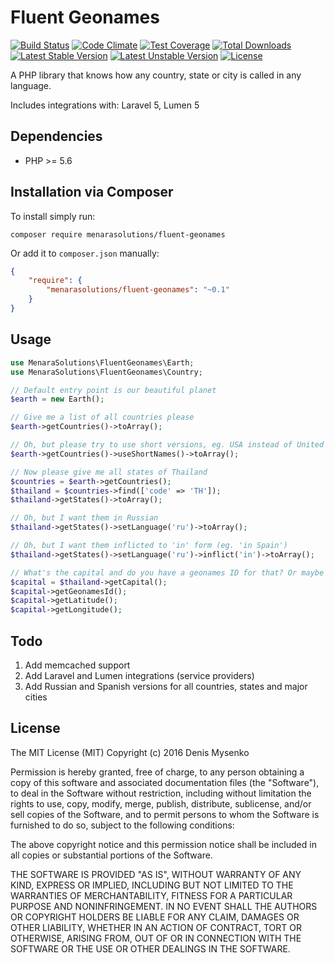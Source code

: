 # Fluent Geonames
[![Build Status](https://travis-ci.org/MenaraSolutions/fluent-geonames.svg)](https://travis-ci.org/MenaraSolutions/fluent-geonames)
[![Code Climate](https://codeclimate.com/github/MenaraSolutions/fluent-geonames/badges/gpa.svg)](https://codeclimate.com/github/MenaraSolutions/fluent-geonames/badges)
[![Test Coverage](https://codeclimate.com/github/MenaraSolutions/fluent-geonames/badges/coverage.svg)](https://codeclimate.com/github/MenaraSolutions/fluent-geonames/badges)
[![Total Downloads](https://poser.pugx.org/MenaraSolutions/fluent-geonames/d/total.svg)](https://packagist.org/packages/MenaraSolutions/fluent-geonames)
[![Latest Stable Version](https://poser.pugx.org/MenaraSolutions/fluent-geonames/v/stable.svg)](https://packagist.org/packages/MenaraSolutions/fluent-geonames)
[![Latest Unstable Version](https://poser.pugx.org/MenaraSolutions/fluent-geonames/v/unstable.svg)](https://packagist.org/packages/MenaraSolutions/fluent-geonames)
[![License](https://poser.pugx.org/MenaraSolutions/fluent-geonames/license.svg)](https://packagist.org/packages/MenaraSolutions/fluent-geonames)

A PHP library that knows how any country, state or city is called in any language.

Includes integrations with: Laravel 5, Lumen 5

## Dependencies

* PHP >= 5.6

## Installation via Composer

To install simply run:

```
composer require menarasolutions/fluent-geonames
```

Or add it to `composer.json` manually:

```json
{
    "require": {
        "menarasolutions/fluent-geonames": "~0.1"
    }
}
```

## Usage

```php
use MenaraSolutions\FluentGeonames\Earth;
use MenaraSolutions\FluentGeonames\Country;

// Default entry point is our beautiful planet
$earth = new Earth();

// Give me a list of all countries please
$earth->getCountries()->toArray();

// Oh, but please try to use short versions, eg. USA instead of United States of America
$earth->getCountries()->useShortNames()->toArray();

// Now please give me all states of Thailand
$countries = $earth->getCountries();
$thailand = $countries->find(['code' => 'TH']);
$thailand->getStates()->toArray();

// Oh, but I want them in Russian
$thailand->getStates()->setLanguage('ru')->toArray();

// Oh, but I want them inflicted to 'in' form (eg. 'in Spain')
$thailand->getStates()->setLanguage('ru')->inflict('in')->toArray();

// What's the capital and do you have a geonames ID for that? Or maybe latitude and longitude?
$capital = $thailand->getCapital();
$capital->getGeonamesId();
$capital->getLatitude();
$capital->getLongitude();
```

## Todo

1. Add memcached support
2. Add Laravel and Lumen integrations (service providers)
3. Add Russian and Spanish versions for all countries, states and major cities

## License

The MIT License (MIT)
Copyright (c) 2016 Denis Mysenko

Permission is hereby granted, free of charge, to any person obtaining a copy of this software and associated documentation files (the "Software"), to deal in the Software without restriction, including without limitation the rights to use, copy, modify, merge, publish, distribute, sublicense, and/or sell copies of the Software, and to permit persons to whom the Software is furnished to do so, subject to the following conditions:

The above copyright notice and this permission notice shall be included in all copies or substantial portions of the Software.

THE SOFTWARE IS PROVIDED "AS IS", WITHOUT WARRANTY OF ANY KIND, EXPRESS OR IMPLIED, INCLUDING BUT NOT LIMITED TO THE WARRANTIES OF MERCHANTABILITY, FITNESS FOR A PARTICULAR PURPOSE AND NONINFRINGEMENT. IN NO EVENT SHALL THE AUTHORS OR COPYRIGHT HOLDERS BE LIABLE FOR ANY CLAIM, DAMAGES OR OTHER LIABILITY, WHETHER IN AN ACTION OF CONTRACT, TORT OR OTHERWISE, ARISING FROM, OUT OF OR IN CONNECTION WITH THE SOFTWARE OR THE USE OR OTHER DEALINGS IN THE SOFTWARE.
